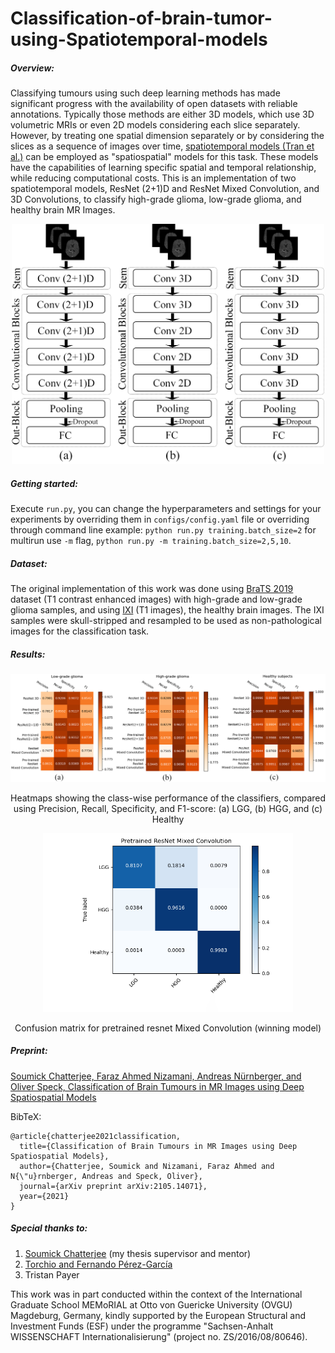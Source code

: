 # Classification-of-brain-tumor-using-Spatiotemporal-models

##### Overview: #####

Classifying tumours using such deep learning methods has made significant progress with the availability of open datasets with reliable annotations. 
Typically those methods are either 3D models, which use 3D volumetric MRIs or even 2D models considering each slice separately. However, by
treating one spatial dimension separately or by considering the slices as a sequence of images over time, [spatiotemporal 
models (Tran et al.)](https://arxiv.org/pdf/1708.05038.pdf) can be employed as "spatiospatial" models for this task. These models have the capabilities of learning specific spatial
and temporal relationship, while reducing computational costs. This is an implementation of two spatiotemporal models, ResNet (2+1)D
and ResNet Mixed Convolution, and 3D Convolutions, to classify high-grade glioma, low-grade glioma, and healthy brain MR Images. 

<p align="center">
<img src="meta/nets.png" alt="Spatiotemporal models and Conv3D model" width="500"/>
</p>

##### Getting started: #####

Execute ```run.py```, you can change the hyperparameters and settings for your experiments by overriding them in ```configs/config.yaml``` file or overriding through command line example: ```python run.py training.batch_size=2``` for multirun use ```-m``` flag, ```python run.py -m training.batch_size=2,5,10```.

##### Dataset: #####

The original implementation of this work was done using [BraTS 2019](https://www.med.upenn.edu/cbica/brats2019/data.html) dataset (T1 contrast enhanced images) with high-grade and low-grade glioma samples, and using [IXI](https://brain-development.org/ixi-dataset/) (T1 images), the healthy brain images. The IXI samples were skull-stripped and resampled to be used as non-pathological images for the classification task. 

##### Results: #####

<p align="center">
<img src="score_gen/scores.png" alt="Heatmaps" width="1000"/>
</p>

<p align="center"> Heatmaps showing the class-wise performance of the classifiers, compared using Precision, Recall, Specificity, and F1-score: (a) LGG, (b) HGG, and (c) Healthy </p>

<p align="center">
<img src="score_gen/pretrained_mixed_conv.png" alt="confusion matrix pretrained resnet mixed conv" width="400"/>
</p>
<p align="center"> Confusion matrix for pretrained resnet Mixed Convolution (winning model)</p>

##### Preprint: #####
[Soumick Chatterjee, Faraz Ahmed Nizamani, Andreas Nürnberger, and Oliver Speck, Classification of Brain Tumours in MR Images using Deep Spatiospatial Models](https://arxiv.org/pdf/2105.14071.pdf)

BibTeX:
```
@article{chatterjee2021classification,
  title={Classification of Brain Tumours in MR Images using Deep Spatiospatial Models},
  author={Chatterjee, Soumick and Nizamani, Faraz Ahmed and N{\"u}rnberger, Andreas and Speck, Oliver},
  journal={arXiv preprint arXiv:2105.14071},
  year={2021}
}
```
##### Special thanks to: #####
1) [Soumick Chatterjee](https://github.com/soumickmj) (my thesis supervisor and mentor)
2) [Torchio and Fernando Pérez-García](https://github.com/fepegar/torchio)
3) Tristan Payer


This work was in part conducted within the context of the International Graduate School MEMoRIAL at Otto von Guericke
University (OVGU) Magdeburg, Germany, kindly supported by the European Structural and Investment Funds (ESF) under the
programme "Sachsen-Anhalt WISSENSCHAFT Internationalisierung" (project no. ZS/2016/08/80646).



